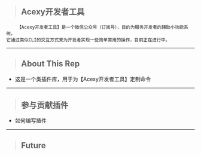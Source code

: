 > ## Acexy开发者工具
        【Acexy开发者工具】是一个微信公众号（订阅号），目的为服务开发者的辅助小功能系统。
    它通过类似CLI的交互方式来为开发者实现一些简单常用的操作，目前正在进行中。

---
> ## About This Rep
- 这是一个类插件库，用于为【Acexy开发者工具】定制命令

---
> ## 参与贡献插件
- 如何编写插件

---
> ## Future

